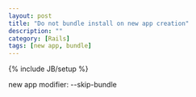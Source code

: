 ```yaml
---
layout: post
title: "Do not bundle install on new app creation"
description: ""
category: [Rails]
tags: [new app, bundle]
---
```

{% include JB/setup %}

new app modifier:
    --skip-bundle


